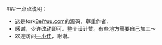 ###一点点说明：
*   这是fork[BeiYuu.com](http://beiyuu.com)的源码，尊重作者.
*   感谢，少许改动即可。整个设计赞。有些地方需要自己加工～
*   欢迎访问[一小佳](yijia2413.github.io)，谢谢。
